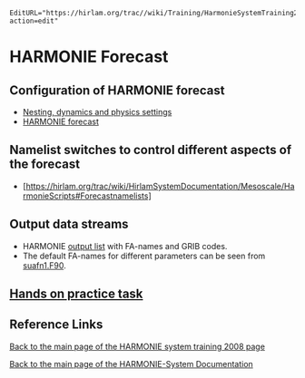 ```@meta
EditURL="https://hirlam.org/trac//wiki/Training/HarmonieSystemTraining2008/Lecture/Forecast?action=edit"
```

# HARMONIE Forecast

## Configuration of HARMONIE forecast
 * [Nesting, dynamics and physics settings](https://hirlam.org/trac/wiki/HirlamSystemDocumentation/Mesoscale/HarmonieScripts#Nestingdynamicsandphysicssettings) 
 * [HARMONIE forecast](https://hirlam.org/trac/wiki/HirlamSystemDocumentation/Mesoscale/HarmonieScripts#Forecast) 
## Namelist switches to control different aspects of the forecast
 * [https://hirlam.org/trac/wiki/HirlamSystemDocumentation/Mesoscale/HarmonieScripts#Forecastnamelists]
## Output data streams
 * HARMONIE [output list](https://hirlam.org/trac/wiki/HarmonieSystemDocumentation/Forecast/Outputlist) with FA-names and GRIB codes.
 * The default FA-names for different parameters can be seen from [suafn1.F90](https://hirlam.org/trac/browser/trunk/harmonie/src/arp/setup/suafn1.F90).

## [Hands on practice task](../../../HarmonieSystemTraining2008/Training/Forecast.md)
## Reference Links

[ Back to the main page of the HARMONIE system training 2008 page](https://hirlam.org/trac/wiki/HarmonieSystemTraining2008)

[Back to the main page of the HARMONIE-System Documentation](https://hirlam.org/trac/wiki/HarmonieSystemDocumentation)